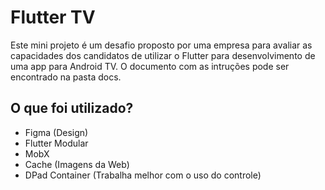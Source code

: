 # Flutter TV

Este mini projeto é um desafio proposto por uma empresa para avaliar as capacidades dos candidatos de utilizar o Flutter para desenvolvimento de uma app para Android TV. O documento com as intruções pode ser encontrado na pasta docs.

## O que foi utilizado?

 - Figma (Design)
 - Flutter Modular
 - MobX
 - Cache (Imagens da Web)
 - DPad Container (Trabalha melhor com o uso do controle)
